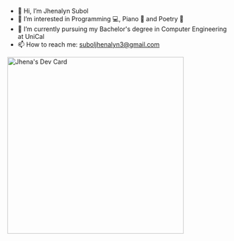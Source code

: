 - 👋 Hi, I’m Jhenalyn Subol 
- 👀 I’m interested in Programming 💻, Piano 🎹 and Poetry 📝
- 🌱 I’m currently pursuing my Bachelor's degree in Computer Engineering at UniCal
- 📫 How to reach me: suboljhenalyn3@gmail.com

<a href="https://app.daily.dev/jhenaa"><img src="https://github.com/jhenals/jhenals/blob/main/devcard.svg" width="400" alt="Jhena's Dev Card"/></a>

<!---
jhenals/jhenals is a ✨ special ✨ repository because its `README.md` (this file) appears on your GitHub profile.
You can click the Preview link to take a look at your changes.
--->
